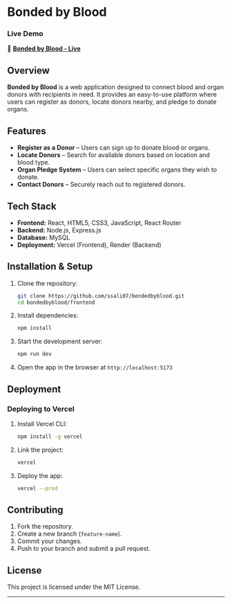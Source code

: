 # Bonded by Blood

### Live Demo
🔗 **[Bonded by Blood - Live](https://bondedbyblood-leay8fwgz-sahin-alis-projects.vercel.app/)**

## Overview
**Bonded by Blood** is a web application designed to connect blood and organ donors with recipients in need. It provides an easy-to-use platform where users can register as donors, locate donors nearby, and pledge to donate organs. 

## Features
- **Register as a Donor** – Users can sign up to donate blood or organs.
- **Locate Donors** – Search for available donors based on location and blood type.
- **Organ Pledge System** – Users can select specific organs they wish to donate.
- **Contact Donors** – Securely reach out to registered donors.

## Tech Stack
- **Frontend:** React, HTML5, CSS3, JavaScript, React Router
- **Backend:** Node.js, Express.js
- **Database:** MySQL
- **Deployment:** Vercel (Frontend), Render (Backend)

## Installation & Setup
1. Clone the repository:
   ```sh
   git clone https://github.com/ssali07/bondedbyblood.git
   cd bondedbyblood/frontend
   ```
2. Install dependencies:
   ```sh
   npm install
   ```
3. Start the development server:
   ```sh
   npm run dev
   ```
4. Open the app in the browser at `http://localhost:5173`

## Deployment
### Deploying to Vercel
1. Install Vercel CLI:
   ```sh
   npm install -g vercel
   ```
2. Link the project:
   ```sh
   vercel
   ```
3. Deploy the app:
   ```sh
   vercel --prod
   ```

## Contributing
1. Fork the repository.
2. Create a new branch (`feature-name`).
3. Commit your changes.
4. Push to your branch and submit a pull request.

## License
This project is licensed under the MIT License.

---

